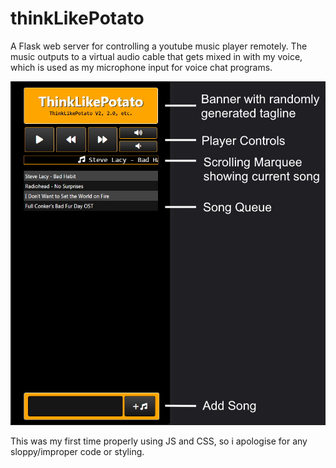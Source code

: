 # thinkLikePotato
A Flask web server for controlling a youtube music player remotely.
The music outputs to a virtual audio cable that gets mixed in with my voice, which is used as my microphone input for voice chat programs.

![](tlp-demo.jpg)

This was my first time properly using JS and CSS, so i apologise for any sloppy/improper code or styling.
